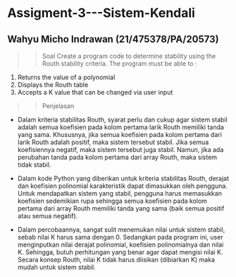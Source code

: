 # Assigment-3---Sistem-Kendali
Wahyu Micho Indrawan (21/475378/PA/20573)
---------------------------------------------------

>> Soal
Create a program code to determine stability using the Routh stability criteria. The 
program must be able to :
1. Returns the value of a polynomial
2. Displays the Routh table
3. Accepts a K value that can be changed via user input

>> Penjelasan
- Dalam kriteria stabilitas Routh, syarat perlu dan cukup agar sistem stabil adalah semua koefisien pada kolom pertama larik Routh memiliki tanda yang sama. Khususnya, jika semua koefisien pada kolom pertama dari larik Routh adalah positif, maka sistem tersebut stabil. Jika semua koefisiennya negatif, maka sistem tersebut juga stabil. Namun, jika ada perubahan tanda pada kolom pertama dari array Routh, maka sistem tidak stabil.

- Dalam kode Python yang diberikan untuk kriteria stabilitas Routh, derajat dan koefisien polinomial karakteristik dapat dimasukkan oleh pengguna. Untuk mendapatkan sistem yang stabil, pengguna harus memasukkan koefisien sedemikian rupa sehingga semua koefisien pada kolom pertama dari array Routh memiliki tanda yang sama (baik semua positif atau semua negatif).

- Dalam percobaannya, sangat sulit menemukan nilai untuk sistem stabil, sebab nilai K harus sama dengan 0. Sedangkan pada program ini, user menginputkan nilai derajat polinomial, koefisien polinomialnya dan nilai K. Sehingga, butuh perhitungan yang benar agar dapat mengisi nilai K. Secara konsep Routh, nilai K tidak harus diisikan (dibiarkan K) maka mudah untuk sistem stabil.
